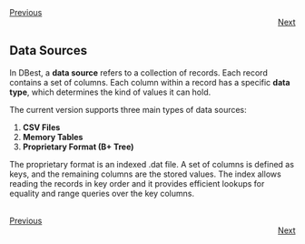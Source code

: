 <div align="left">
    <a href="../README.md">Previous</a>
</div>
<div align="right">
  <a href="./01a - tutorial-data.md">Next</a>
</div>

## Data Sources

In DBest, a **data source** refers to a collection of records. Each record contains a set of columns. Each column within a record has a specific **data type**, which determines the kind of values it can hold. 

The current version supports three main types of data sources:

1. **CSV Files**
2. **Memory Tables**
3. **Proprietary Format (B+ Tree)**

The proprietary format is an indexed .dat file.  A set of columns is defined as keys, and the remaining columns are the stored values. The index allows reading the records in key order and it provides efficient lookups for equality and range queries over the key columns.

<br>

<div align="left">
    <a href="../README.md">Previous</a>
</div>
<div align="right">
  <a href="./01a - tutorial-data.md">Next</a>
</div>
